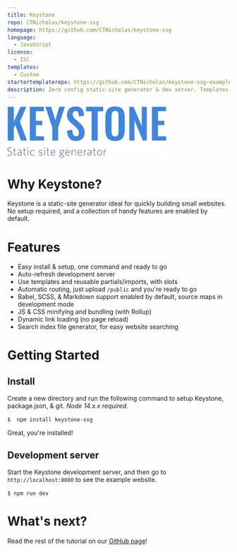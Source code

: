```yaml
---
title: Keystone
repo: CTNicholas/keystone-ssg
homepage: https://github.com/CTNicholas/keystone-ssg
language:
  - JavaScript
license:
  - ISC
templates:
  - Custom
startertemplaterepo: https://github.com/CTNicholas/keystone-ssg-example
description: Zero config static-site generator & dev server. Templates, partials, routing, Babel, SCSS/SASS, Markdown, bundling, minifying, dynamic linking, search indexing.
---
```


![Keystone logo](https://github.com/CTNicholas/keystone-ssg/raw/master/keystone_logo_small.png)
# Why Keystone?
Keystone is a static-site generator ideal for quickly building small websites. No setup required, and a collection of handy features are enabled by default.
# Features
- Easy install & setup, one command and ready to go
- Auto-refresh development server
- Use templates and reusable partials/imports, with slots
- Automatic routing, just upload `/public` and you're ready to go
- Babel, SCSS, & Markdown support enabled by default, source maps in development mode
- JS & CSS minifying and bundling (with Rollup)
- Dynamic link loading (no page reload)
- Search index file generator, for easy website searching

# Getting Started
## Install
Create a new directory and run the following command to setup Keystone, package.json, & git. *Node 14.x.x required.*
```
$  npm install keystone-ssg
```
Great, you're installed!
## Development server
Start the Keystone development server, and then go to `http://localhost:8080` to see the example website.
```
$ npm run dev
```
# What's next?
Read the rest of the tutorial on our [GitHub page](https://github.com/CTNicholas/keystone-ssg#readme)!
